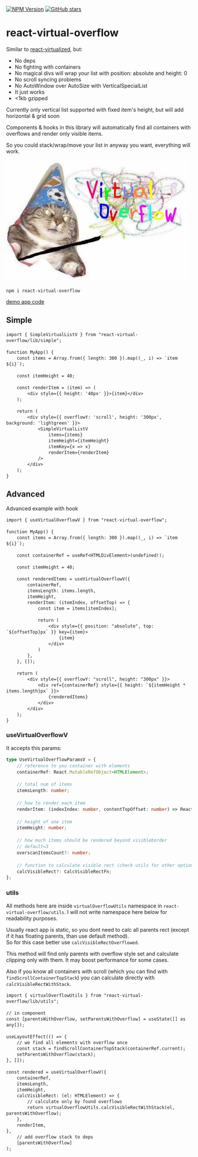 [![NPM Version](https://badge.fury.io/js/react-virtual-overflow.svg?style=flat)](https://www.npmjs.com/package/react-virtual-overflow)
[![GitHub stars](https://img.shields.io/github/stars/Morglod/react-virtual-overflow.svg?style=social&label=Star)](https://gitHub.com/Morglod/react-virtual-overflow/)

# react-virtual-overflow

Similar to [react-virtualized](https://github.com/bvaughn/react-virtualized), but:

-   No deps
-   No fighting with containers
-   No magical divs will wrap your list with position: absolute and height: 0
-   No scroll syncing problems
-   No AutoWindow over AutoSize with VerticalSpecialList
-   It just works
-   <1kb gzipped

Currently only vertical list supported with fixed item's height, but will add horizontal & grid soon

Components & hooks in this library will automatically find all containers with overflows and render only visible items.

So you could stack/wrap/move your list in anyway you want, everything will work.

![](./important.jpg)

```
npm i react-virtual-overflow
```

[demo app code](src/examples/demo.tsx)

## Simple

```tsx
import { SimpleVirtualListV } from "react-virtual-overflow/lib/simple";

function MyApp() {
    const items = Array.from({ length: 300 }).map((_, i) => `item ${i}`);

    const itemHeight = 40;

    const renderItem = (item) => (
        <div style={{ height: '40px' }}>{item}</div>
    );

    return (
        <div style={{ overflowY: 'scroll', height: '300px', background: 'lightgreen' }}>
            <SimpleVirtualListV
                items={items}
                itemHeight={itemHeight}
                itemKey={x => x}
                renderItem={renderItem}
            />
        </div>
    );
}
```

## Advanced

Advanced example with hook

```tsx
import { useVirtualOverflowV } from "react-virtual-overflow";

function MyApp() {
    const items = Array.from({ length: 300 }).map((_, i) => `item ${i}`);

    const containerRef = useRef<HTMLDivElement>(undefined!);

    const itemHeight = 40;

    const renderedItems = useVirtualOverflowV({
        containerRef,
        itemsLength: items.length,
        itemHeight,
        renderItem: (itemIndex, offsetTop) => {
            const item = items[itemIndex];
            
            return (
                <div style={{ position: "absolute", top: `${offsetTop}px` }} key={item}>
                    {item}
                </div>
            )
        },
    }, []);

    return (
        <div style={{ overflowY: "scroll", height: "300px" }}>
            <div ref={containerRef} style={{ height: `${itemHeight * items.length}px` }}>
                {renderedItems}
            </div>
        </div>
    );
}
```

### useVirtualOverflowV

It accepts this params:

```ts
type UseVirtualOverflowParamsV = {
    // reference to you container with elements
    containerRef: React.MutableRefObject<HTMLElement>;

    // total num of items
    itemsLength: number;

    // how to render each item
    renderItem: (indexIndex: number, contentTopOffset: number) => React.ReactNode;

    // height of one item
    itemHeight: number;

    // how much items should be rendered beyond visibleborder
    // default=3
    overscanItemsCount?: number;

    // function to calculate visible rect (check utils for other options)
    calcVisibleRect?: CalcVisibleRectFn;
};
```

### utils

All methods here are inside `virtualOverflowUtils` namespace in `react-virtual-overflow/utils`. I will not write namespace here below for readability purposes.

Usually react app is static, so you dont need to calc all parents rect (except if it has floating parents, than use default method).  
So for this case better use `calcVisibleRectOverflowed`.

This method will find only parents with overflow style set and calculate clipping only with them. It may boost performance for some cases.

Also if you know all containers with scroll (which you can find with `findScrollContainerTopStack`) you can calculate directly with `calcVisibleRectWithStack`.

```tsx
import { virtualOverflowUtils } from "react-virtual-overflow/lib/utils";

// in component
const [parentsWithOverflow, setParentsWithOverflow] = useState([] as any[]);

useLayoutEffect(() => {
    // we find all elements with overflow once
    const stack = findScrollContainerTopStack(containerRef.current);
    setParentsWithOverflow(stack);
}, []);

const rendered = useVirtualOverflowV({
    containerRef,
    itemsLength,
    itemHeight,
    calcVisibleRect: (el: HTMLElement) => {
        // calculate only by found overflows
        return virtualOverflowUtils.calcVisibleRectWithStack(el, parentsWithOverflow);
    },
    renderItem,
},
    // add overflow stack to deps
    [parentsWithOverflow]
);
```
